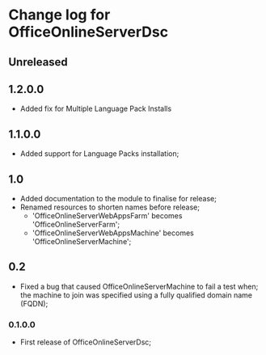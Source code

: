 # Change log for OfficeOnlineServerDsc

## Unreleased

## 1.2.0.0

* Added fix for Multiple Language Pack Installs

## 1.1.0.0

* Added support for Language Packs installation;

## 1.0

* Added documentation to the module to finalise for release;
* Renamed resources to shorten names before release;
  * 'OfficeOnlineServerWebAppsFarm' becomes 'OfficeOnlineServerFarm';
  * 'OfficeOnlineServerWebAppsMachine' becomes 'OfficeOnlineServerMachine';

## 0.2

* Fixed a bug that caused OfficeOnlineServerMachine to fail a test when;
  the machine to join was specified using a fully qualified domain name (FQDN);

### 0.1.0.0

* First release of OfficeOnlineServerDsc;
